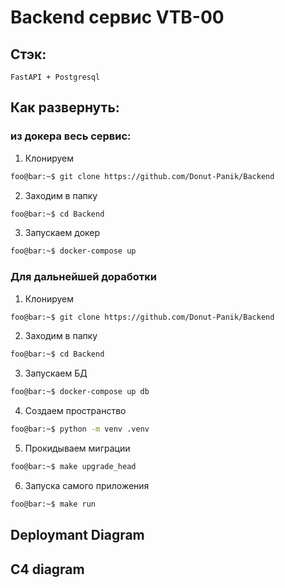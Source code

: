 # Backend сервис VTB-00

## Стэк:
    FastAPI + Postgresql
## Как развернуть:
###   из докера весь сервис:
1. Клонируем
```bash
foo@bar:~$ git clone https://github.com/Donut-Panik/Backend
```
2. Заходим в папку
```bash
foo@bar:~$ cd Backend
```
3. Запускаем докер
```bash
foo@bar:~$ docker-compose up
```
###  Для дальнейшей доработки
1. Клонируем
```bash
foo@bar:~$ git clone https://github.com/Donut-Panik/Backend
```
2. Заходим в папку
```bash
foo@bar:~$ cd Backend
```
3. Запускаем БД
```bash
foo@bar:~$ docker-compose up db
```
4. Создаем пространство
```bash
foo@bar:~$ python -m venv .venv
```
5. Прокидываем миграции
```bash
foo@bar:~$ make upgrade_head
```
6. Запуска самого приложения
```bash
foo@bar:~$ make run
```
## Deploymant Diagram


## C4 diagram 
